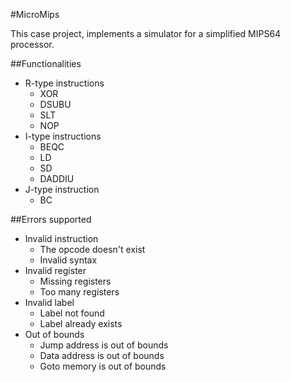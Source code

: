 #MicroMips  

This case project, implements a simulator for a simplified MIPS64 processor.  

##Functionalities  
* R-type instructions
	* XOR
	* DSUBU
	* SLT
	* NOP
* I-type instructions
	* BEQC
	* LD
	* SD
	* DADDIU
* J-type instruction
	* BC

##Errors supported
* Invalid instruction
	* The opcode doesn't exist
	* Invalid syntax
* Invalid register
	* Missing registers
	* Too many registers
* Invalid label
	* Label not found
	* Label already exists
* Out of bounds
	* Jump address is out of bounds
	* Data address is out of bounds
	* Goto memory is out of bounds